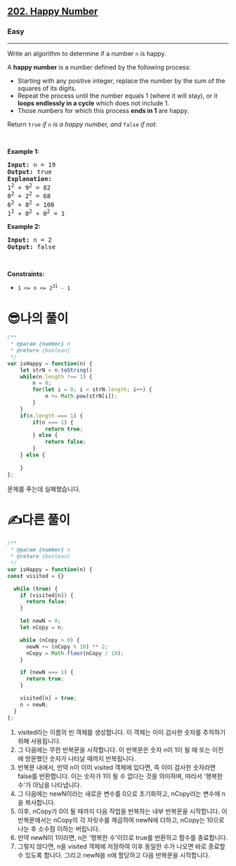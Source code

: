 <h2><a href="https://leetcode.com/problems/happy-number/">202. Happy Number</a></h2><h3>Easy</h3><hr><div><p>Write an algorithm to determine if a number <code>n</code> is happy.</p>

<p>A <strong>happy number</strong> is a number defined by the following process:</p>

<ul>
	<li>Starting with any positive integer, replace the number by the sum of the squares of its digits.</li>
	<li>Repeat the process until the number equals 1 (where it will stay), or it <strong>loops endlessly in a cycle</strong> which does not include 1.</li>
	<li>Those numbers for which this process <strong>ends in 1</strong> are happy.</li>
</ul>

<p>Return <code>true</code> <em>if</em> <code>n</code> <em>is a happy number, and</em> <code>false</code> <em>if not</em>.</p>

<p>&nbsp;</p>
<p><strong class="example">Example 1:</strong></p>

<pre><strong>Input:</strong> n = 19
<strong>Output:</strong> true
<strong>Explanation:</strong>
1<sup>2</sup> + 9<sup>2</sup> = 82
8<sup>2</sup> + 2<sup>2</sup> = 68
6<sup>2</sup> + 8<sup>2</sup> = 100
1<sup>2</sup> + 0<sup>2</sup> + 0<sup>2</sup> = 1
</pre>

<p><strong class="example">Example 2:</strong></p>

<pre><strong>Input:</strong> n = 2
<strong>Output:</strong> false
</pre>

<p>&nbsp;</p>
<p><strong>Constraints:</strong></p>

<ul>
	<li><code>1 &lt;= n &lt;= 2<sup>31</sup> - 1</code></li>
</ul>
</div>

<h1>😎나의 풀이</h1>

```js
/**
 * @param {number} n
 * @return {boolean}
 */
var isHappy = function(n) {
    let strN = n.toString()
    while(n.length !== 1) {
        n = 0;
        for(let i = 0; i < strN.length; i++) {
            n += Math.pow(strN[i]);
        }
    }
    if(n.length === 1) {
        if(n === 1) {
            return true;
        } else {
            return false;
        }
    } else {
        
    }
};
```
문제를 푸는데 실패했습니다.

<h1>✍️다른 풀이</h1>

```js
/**
 * @param {number} n
 * @return {boolean}
 */
var isHappy = function(n) {
const visited = {}

  while (true) {
    if (visited[n]) {
      return false;
    }

    let newN = 0;
    let nCopy = n;

    while (nCopy > 0) {
      newN += (nCopy % 10) ** 2;
      nCopy = Math.floor(nCopy / 10);
    }  

    if (newN === 1) {
      return true;
    }

    visited[n] = true;
    n = newN;
  }
};
```

1. visited라는 이름의 빈 객체를 생성합니다. 이 객체는 이미 검사한 숫자를 추적하기 위해 사용됩니다.
2. 그 다음에는 무한 반복문을 시작합니다. 이 반복문은 숫자 n이 1이 될 때 또는 이전에 방문했던 숫자가 나타날 때까지 반복됩니다.
3. 반복문 내에서, 만약 n이 이미 visited 객체에 있다면, 즉 이미 검사한 숫자라면 false를 반환합니다. 이는 숫자가 1이 될 수 없다는 것을 의미하며, 따라서 '행복한 수'가 아님을 나타냅니다.
4. 그 다음에는 newN이라는 새로운 변수를 0으로 초기화하고, nCopy라는 변수에 n을 복사합니다.
5. 이후, nCopy가 0이 될 때까지 다음 작업을 반복하는 내부 반복문을 시작합니다. 이 반복문에서는 nCopy의 각 자릿수를 제곱하여 newN에 더하고, nCopy는 10으로 나눈 후 소수점 이하는 버립니다.
6. 만약 newN이 1이라면, n은 '행복한 수'이므로 true를 반환하고 함수를 종료합니다.
7. 그렇지 않다면, n을 visited 객체에 저장하여 이후 동일한 수가 나오면 바로 종료할 수 있도록 합니다. 그리고 newN을 n에 할당하고 다음 반복문을 시작합니다.
